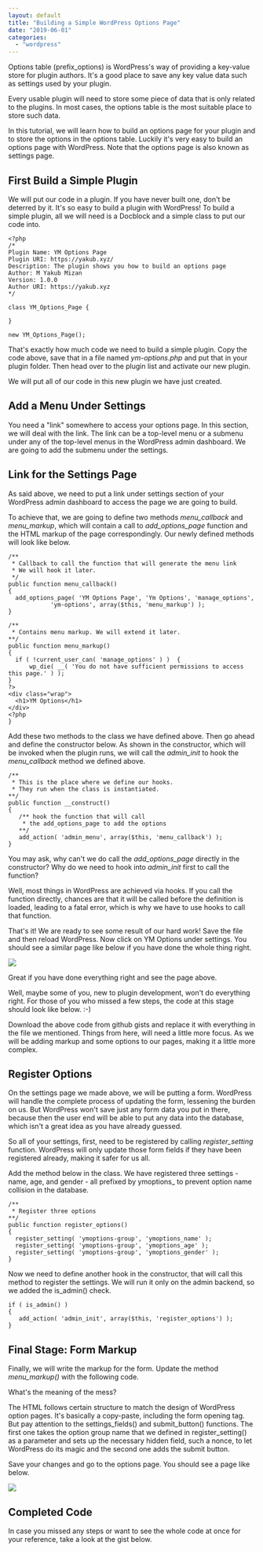 ```yaml
---
layout: default
title: "Building a Simple WordPress Options Page"
date: "2019-06-01"
categories: 
  - "wordpress"
---
```


Options table (prefix\_options) is WordPress's way of providing a key-value store for plugin authors. It's a good place to save any key value data such as settings used by your plugin.

Every usable plugin will need to store some piece of data that is only related to the plugins. In most cases, the options table is the most suitable place to store such data.

In this tutorial, we will learn how to build an options page for your plugin and to store the options in the options table. Luckily it's very easy to build an options page with WordPress. Note that the options page is also known as settings page.

## First Build a Simple Plugin

We will put our code in a plugin. If you have never built one, don't be deterred by it. It's so easy to build a plugin with WordPress! To build a simple plugin, all we will need is a Docblock and a simple class to put our code into.

```
<?php
/*
Plugin Name: YM Options Page
Plugin URI: https://yakub.xyz/
Description: The plugin shows you how to build an options page
Author: M Yakub Mizan
Version: 1.0.0
Author URI: https://yakub.xyz
*/

class YM_Options_Page {

}

new YM_Options_Page();

```

That's exactly how much code we need to build a simple plugin. Copy the code above, save that in a file named _ym-options.php_ and put that in your plugin folder. Then head over to the plugin list and activate our new plugin.

We will put all of our code in this new plugin we have just created.

## Add a Menu Under Settings

You need a "link" somewhere to access your options page. In this section, we will deal with the link. The link can be a top-level menu or a submenu under any of the top-level menus in the WordPress admin dashboard. We are going to add the submenu under the settings.

## Link for the Settings Page

As said above, we need to put a link under settings section of your WordPress admin dashboard to access the page we are going to build.

To achieve that, we are going to define two methods _menu\_callback_ and _menu\_markup_, which will contain a call to _add\_options\_page_ function and the HTML markup of the page correspondingly. Our newly defined methods will look like below.

```
/**
 * Callback to call the function that will generate the menu link
 * We will hook it later. 
 */
public function menu_callback()
{
  add_options_page( 'YM Options Page', 'Ym Options', 'manage_options', 
            'ym-options', array($this, 'menu_markup') );
}

/**
 * Contains menu markup. We will extend it later. 
**/
public function menu_markup()
{
  if ( !current_user_can( 'manage_options' ) )  {
      wp_die( __( 'You do not have sufficient permissions to access this page.' ) );
}
?>
<div class="wrap">
  <h1>YM Options</h1>
</div>
<?php
}
```

Add these two methods to the class we have defined above. Then go ahead and define the constructor below. As shown in the constructor, which will be invoked when the plugin runs, we will call the _admin\_init_ to hook the _menu\_callback_ method we defined above.

```
/**
 * This is the place where we define our hooks.
 * They run when the class is instantiated. 
**/
public function __construct()
{
   /** hook the function that will call 
    * the add_options_page to add the options 
   **/
   add_action( 'admin_menu', array($this, 'menu_callback') );
}
```

You may ask, why can't we do call the _add\_options\_page_ directly in the constructor? Why do we need to hook into _admin\_init_ first to call the function?

Well, most things in WordPress are achieved via hooks. If you call the function directly, chances are that it will be called before the definition is loaded, leading to a fatal error, which is why we have to use hooks to call that function.

That's it! We are ready to see some result of our hard work! Save the file and then reload WordPress. Now click on YM Options under settings. You should see a similar page like below if you have done the whole thing right.

![](images/ym-options-demo-plugin-demo-page-1024x579.png)

Great if you have done everything right and see the page above.

Well, maybe some of you, new to plugin development, won't do everything right. For those of you who missed a few steps, the code at this stage should look like below. :-)

<script src="https://gist.github.com/mymizan/0e7263d20ad3234a7a54e2297277cce6.js"></script>

Download the above code from github gists and replace it with everything in the file we mentioned. Things from here, will need a little more focus. As we will be adding markup and some options to our pages, making it a little more complex.

## Register Options

On the settings page we made above, we will be putting a form. WordPress will handle the complete process of updating the form, lessening the burden on us. But WordPress won't save just any form data you put in there, because then the user end will be able to put any data into the database, which isn't a great idea as you have already guessed.

So all of your settings, first, need to be registered by calling _register\_setting_ function. WordPress will only update those form fields if they have been registered already, making it safer for us all.

Add the method below in the class. We have registered three settings - name, age, and gender - all prefixed by ymoptions\_ to prevent option name collision in the database.

```
/** 
 * Register three options
**/
public function register_options()
{
  register_setting( 'ymoptions-group', 'ymoptions_name' );
  register_setting( 'ymoptions-group', 'ymoptions_age' );
  register_setting( 'ymoptions-group', 'ymoptions_gender' );
}
```

Now we need to define another hook in the constructor, that will call this method to register the settings. We will run it only on the admin backend, so we added the is\_admin() check.

```
if ( is_admin() )
{
   add_action( 'admin_init', array($this, 'register_options') );
}
```

## Final Stage: Form Markup

Finally, we will write the markup for the form. Update the method _menu\_markup()_ with the following code.

<script src="https://gist.github.com/mymizan/ef34d7f3574f8aaf6e19835d5b60bc86.js"></script>

What's the meaning of the mess?

The HTML follows certain structure to match the design of WordPress option pages. It's basically a copy-paste, including the form opening tag. But pay attention to the settings\_fields() and submit\_button() functions. The first one takes the option group name that we defined in register\_setting() as a parameter and sets up the necessary hidden field, such a nonce, to let WordPress do its magic and the second one adds the submit button.

Save your changes and go to the options page. You should see a page like below.

![](images/ym-options-completed-demo-plugin-1024x578.png)

## Completed Code

In case you missed any steps or want to see the whole code at once for your reference, take a look at the gist below.

<script src="https://gist.github.com/mymizan/55f79ff9a0689c171fcb0b4cab8427b1.js"></script>
